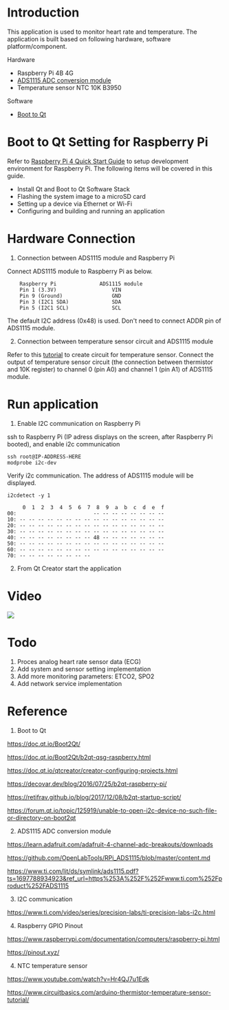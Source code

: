 # Introduction 
This application is used to monitor heart rate and temperature.
The application is built based on following hardware, software platform/component.

Hardware
- Raspberry Pi 4B 4G
- [ADS1115 ADC conversion module](https://learn.adafruit.com/adafruit-4-channel-adc-breakouts/downloads)
- Temperature sensor NTC 10K B3950

Software
- [Boot to Qt](https://doc.qt.io/Boot2Qt/)

# Boot to Qt Setting for Raspberry Pi
Refer to [Raspberry Pi 4 Quick Start Guide](https://doc.qt.io/Boot2Qt/b2qt-qsg-raspberry.html) to setup development environment for Raspberry Pi. The following items will be covered in this guide.
- Install Qt and Boot to Qt Software Stack
- Flashing the system image to a microSD card
- Setting up a device via Ethernet or Wi-Fi
- Configuring and building and running an application

# Hardware Connection
1. Connection between ADS1115 module and Raspberry Pi

Connect ADS1115 module to Raspberry Pi as below.
```
    Raspberry Pi              ADS1115 module
    Pin 1 (3.3V)                  VIN
    Pin 9 (Ground)                GND
    Pin 3 (I2C1 SDA)              SDA
    Pin 5 (I2C1 SCL)              SCL
```
The default I2C address (0x48) is used. Don't need to connect  ADDR pin of ADS1115 module.

2. Connection between temperature sensor circuit and ADS1115 module

Refer to this [tutorial](https://www.circuitbasics.com/arduino-thermistor-temperature-sensor-tutorial/) to create circuit for temperature sensor.
Connect the output of temperature sensor circuit (the connection between thermistor and 10K register) to channel 0 (pin A0) and channel 1 (pin A1) of ADS1115 module.

# Run application
1. Enable I2C communication on Raspberry Pi

ssh to Raspberry Pi (IP adress displays on the screen, after Raspberry Pi booted), and enable i2c communication

```console
ssh root@IP-ADDRESS-HERE
modprobe i2c-dev
```

Verify i2c communication. The address of ADS1115 module will be displayed.

```console
i2cdetect -y 1

     0  1  2  3  4  5  6  7  8  9  a  b  c  d  e  f
00:                         -- -- -- -- -- -- -- -- 
10: -- -- -- -- -- -- -- -- -- -- -- -- -- -- -- -- 
20: -- -- -- -- -- -- -- -- -- -- -- -- -- -- -- -- 
30: -- -- -- -- -- -- -- -- -- -- -- -- -- -- -- -- 
40: -- -- -- -- -- -- -- -- 48 -- -- -- -- -- -- -- 
50: -- -- -- -- -- -- -- -- -- -- -- -- -- -- -- -- 
60: -- -- -- -- -- -- -- -- -- -- -- -- -- -- -- -- 
70: -- -- -- -- -- -- -- --  
```

2. From Qt Creator start the application

# Video
[<img src="https://i.ytimg.com/vi/0ZlhIj-2R3w/hqdefault.jpg">](https://youtu.be/0ZlhIj-2R3w "Heart rate and temperature monitoring demo")

# Todo
1. Proces analog heart rate sensor data (ECG)
2. Add system and sensor setting implementation
3. Add more monitoring parameters: ETCO2, SPO2
4. Add network service implementation

# Reference
1. Boot to Qt

https://doc.qt.io/Boot2Qt/

https://doc.qt.io/Boot2Qt/b2qt-qsg-raspberry.html

https://doc.qt.io/qtcreator/creator-configuring-projects.html

https://decovar.dev/blog/2016/07/25/b2qt-raspberry-pi/

https://retifrav.github.io/blog/2017/12/08/b2qt-startup-script/

https://forum.qt.io/topic/125919/unable-to-open-i2c-device-no-such-file-or-directory-on-boot2qt

2. ADS1115 ADC conversion module

https://learn.adafruit.com/adafruit-4-channel-adc-breakouts/downloads

https://github.com/OpenLabTools/RPi_ADS1115/blob/master/content.md

https://www.ti.com/lit/ds/symlink/ads1115.pdf?ts=1697788934923&ref_url=https%253A%252F%252Fwww.ti.com%252Fproduct%252FADS1115

3. I2C communication

https://www.ti.com/video/series/precision-labs/ti-precision-labs-i2c.html

4. Raspberry GPIO Pinout

https://www.raspberrypi.com/documentation/computers/raspberry-pi.html

https://pinout.xyz/

4. NTC temperature sensor

https://www.youtube.com/watch?v=Hr4QJ7u1Edk

https://www.circuitbasics.com/arduino-thermistor-temperature-sensor-tutorial/
